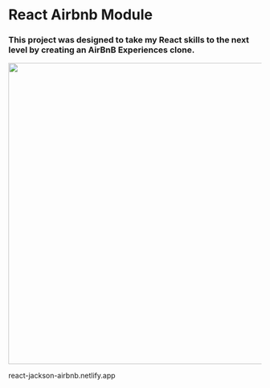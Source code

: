# React Airbnb Module

### This project was designed to take my React skills to the next level by creating an AirBnB Experiences clone.

<img src="" width="600px" />

react-jackson-airbnb.netlify.app
